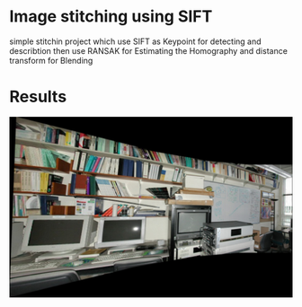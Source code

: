 # Image stitching using SIFT
 simple stitchin project which use SIFT as Keypoint for detecting and describtion then use RANSAK for Estimating the Homography and distance transform for Blending


 
 # Results
![output](https://github.com/zaky-fetoh/stitching/blob/main/out.jpg)
